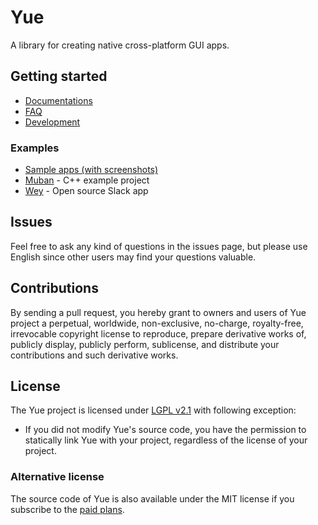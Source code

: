 # Yue

A library for creating native cross-platform GUI apps.

## Getting started

* [Documentations](http://libyue.com)
* [FAQ](https://github.com/yue/yue/blob/master/docs/guides/faq.md)
* [Development](https://github.com/yue/yue/blob/master/docs/development)

### Examples

* [Sample apps (with screenshots)](https://github.com/yue/yue-sample-apps)
* [Muban](https://github.com/yue/muban) - C++ example project
* [Wey](https://github.com/yue/wey) - Open source Slack app

## Issues

Feel free to ask any kind of questions in the issues page, but please use
English since other users may find your questions valuable.

## Contributions

By sending a pull request, you hereby grant to owners and users of Yue project a
perpetual, worldwide, non-exclusive, no-charge, royalty-free, irrevocable
copyright license to reproduce, prepare derivative works of, publicly display,
publicly perform, sublicense, and distribute your contributions and such
derivative works.

## License

The Yue project is licensed under [LGPL v2.1][license] with following exception:

* If you did not modify Yue's source code, you have the permission to statically
  link Yue with your project, regardless of the license of your project.

### Alternative license

The source code of Yue is also available under the MIT license if you subscribe
to the [paid plans][paid-plans].

[license]: https://github.com/yue/yue/blob/master/LICENSE
[paid-plans]: https://github.com/yue/yue/tree/master/docs/paid_plans
